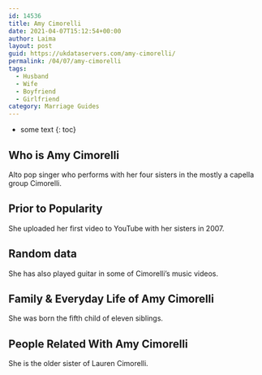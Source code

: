 ```yaml
---
id: 14536
title: Amy Cimorelli
date: 2021-04-07T15:12:54+00:00
author: Laima
layout: post
guid: https://ukdataservers.com/amy-cimorelli/
permalink: /04/07/amy-cimorelli
tags:
  - Husband
  - Wife
  - Boyfriend
  - Girlfriend
category: Marriage Guides
---
```


* some text
{: toc}


## Who is Amy Cimorelli
                  
                  
                  
Alto pop singer who performs with her four sisters in the mostly a capella group Cimorelli.
                  
              
            
              
            
                
                
                
## Prior to Popularity
                  
                  
                  
She uploaded her first video to YouTube with her sisters in 2007.
                  
              
            
              
            
                
                
                
## Random data
                  
                  
                  
She has also played guitar in some of Cimorelli&#8217;s music videos.
                  
              
            
              
            
                
                
                
## Family & Everyday Life of Amy Cimorelli
                  
                  
                  
She was born the fifth child of eleven siblings.
                  
              
            
              
            
                
                
                
## People Related With Amy Cimorelli
                  
                  
                  
She is the older sister of Lauren Cimorelli.
                  
              
            
              
            
                
              
            
              
              
            
            
              
            
          
          
          